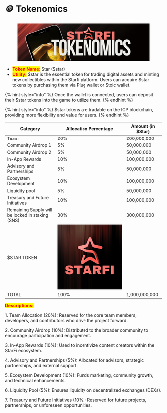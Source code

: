 # 🪙 Tokenomics

<figure><img src="../.gitbook/assets/8.png" alt=""><figcaption></figcaption></figure>

* <mark style="color:red;">**Token Name**</mark><mark style="color:red;">:</mark> Star ($star)
* <mark style="color:red;">**Utility:**</mark> $star is the essential token for trading digital assets and minting new collectibles within the Starfi platform. Users can acquire $star tokens by purchasing them via Plug wallet or Stoic wallet.&#x20;

{% hint style="info" %}
Once the wallet is connected, users can deposit their $star tokens into the game to utilize them.&#x20;
{% endhint %}

{% hint style="info" %}
$star tokens are tradable on the ICP blockchain, providing more flexibility and value for users.
{% endhint %}

| Category                                         | Allocation Percentage                     | Amount (in $Star)  |
| ------------------------------------------------ | ----------------------------------------- | ------------------ |
| Team                                             | 20%                                       | 200,000,000        |
| Community Airdrop 1                              | 5%                                        | 50,000,000         |
| Community Airdrop 2                              | 5%                                        | 50,000,000         |
| In-App Rewards                                   | 10%                                       | 100,000,000        |
| Advisory and Partnerships                        | 5%                                        | 50,000,000         |
| Ecosystem Development                            | 10%                                       | 100,000,000        |
| Liquidity pool                                   | 5%                                        | 50,000,000         |
| Treasury and Future Initiatives                  | 10%                                       | 100,000,000        |
| Remaining Supply will be locked in staking (SNS) | 30%                                       | 300,000,000        |
| $STAR TOKEN                                      | ![](<../.gitbook/assets/Starfi logo.png>) |                    |
| TOTAL                                            | 100%                                      | 1,000,000,000      |

<mark style="color:red;">**Descriptions:**</mark>

1\. Team Allocation (20%): Reserved for the core team members, developers, and contributors who drive the project forward.

2\. Community Airdrop (10%): Distributed to the broader community to encourage participation and engagement.

3\. In-App Rewards (10%): Used to incentivize content creators within the StarFi ecosystem.

4\. Advisory and Partnerships (5%): Allocated for advisors, strategic partnerships, and external support.

5\. Ecosystem Development (10%): Funds marketing, community growth, and technical enhancements.

6\. Liquidity Pool (5%): Ensures liquidity on decentralized exchanges (DEXs).

7\. Treasury and Future Initiatives (10%): Reserved for future projects, partnerships, or unforeseen opportunities.

